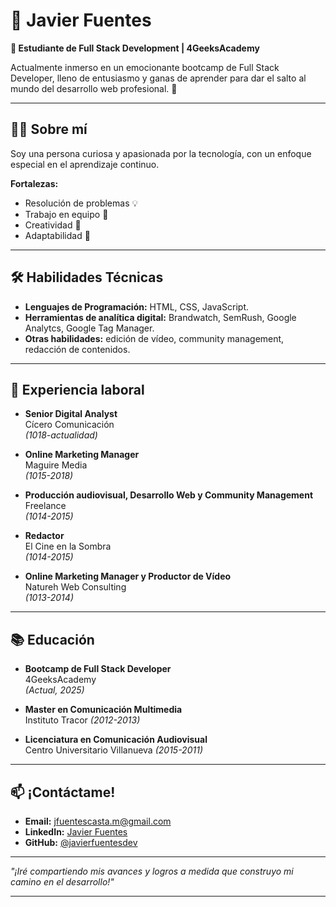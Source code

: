 # 🌟 Javier Fuentes

**📍 Estudiante de Full Stack Development | 4GeeksAcademy**

Actualmente inmerso en un emocionante bootcamp de Full Stack Developer, lleno de entusiasmo y ganas de aprender para dar el salto al mundo del desarrollo web profesional. 🚀

---

## 🧑‍💻 Sobre mí

Soy una persona curiosa y apasionada por la tecnología, con un enfoque especial en el aprendizaje continuo.

**Fortalezas:**
- Resolución de problemas 💡
- Trabajo en equipo 🤝
- Creatividad 🎨
- Adaptabilidad 🌱

---

## 🛠️ Habilidades Técnicas

- **Lenguajes de Programación:** HTML, CSS, JavaScript.
- **Herramientas de analítica digital:** Brandwatch, SemRush, Google Analytcs, Google Tag Manager.
- **Otras habilidades:** edición de vídeo, community management, redacción de contenidos.

---

## 💼 Experiencia laboral

- **Senior Digital Analyst**  
  Cícero Comunicación  
  _(1018-actualidad)_

- **Online Marketing Manager**  
  Maguire Media  
  _(1015-2018)_

- **Producción audiovisual, Desarrollo Web y Community Management**  
  Freelance  
  _(1014-2015)_

- **Redactor**  
  El Cine en la Sombra  
  _(1014-2015)_

- **Online Marketing Manager y Productor de Vídeo**  
  Natureh Web Consulting  
  _(1013-2014)_

---

## 📚 Educación

- **Bootcamp de Full Stack Developer**  
  4GeeksAcademy  
  _(Actual, 2025)_

- **Master en Comunicación Multimedia**  
  Instituto Tracor
  _(2012-2013)_
  
- **Licenciatura en Comunicación Audiovisual**  
  Centro Universitario Villanueva
  _(2015-2011)_

---

## 📫 ¡Contáctame!

- **Email:** jfuentescasta.m@gmail.com 
- **LinkedIn:** [Javier Fuentes](https://linkedin.com/in/jfuentesweb)  
- **GitHub:** [@javierfuentesdev](https://github.com/JaviFC10)

---

_"¡Iré compartiendo mis avances y logros a medida que construyo mi camino en el desarrollo!"_

---














<!-- ## Hi there 👋-->

<!--
**JaviFC10/JaviFC10** is a ✨ _special_ ✨ repository because its `README.md` (this file) appears on your GitHub profile.

Here are some ideas to get you started:

- 🔭 I’m currently working on ...
- 🌱 I’m currently learning ...
- 👯 I’m looking to collaborate on ...
- 🤔 I’m looking for help with ...
- 💬 Ask me about ...
- 📫 How to reach me: ...
- 😄 Pronouns: ...
- ⚡ Fun fact: ...
-->
